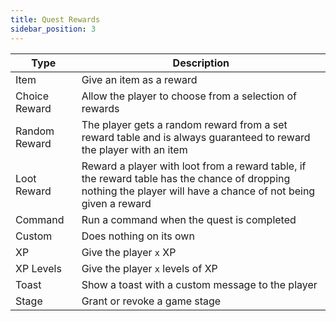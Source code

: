 ```yaml
---
title: Quest Rewards
sidebar_position: 3
---
```


| Type          | Description                                                                                                                                                     |
|---------------|-----------------------------------------------------------------------------------------------------------------------------------------------------------------|
| Item          | Give an item as a reward                                                                                                                                        |
| Choice Reward | Allow the player to choose from a selection of rewards                                                                                                          |
| Random Reward | The player gets a random reward from a set reward table and is always guaranteed to reward the player with an item                                              |
| Loot Reward   | Reward a player with loot from a reward table, if the reward table has the chance of dropping nothing the player will have a chance of not being given a reward |
| Command       | Run a command when the quest is completed                                                                                                                       |
| Custom        | Does nothing on its own                                                                                                                                         |
| XP            | Give the player `x` XP                                                                                                                                          |
| XP Levels     | Give the player `x` levels of XP                                                                                                                                |
| Toast         | Show a toast with a custom message to the player                                                                                                                |
| Stage         | Grant or revoke a game stage                                                                                                                                    |


